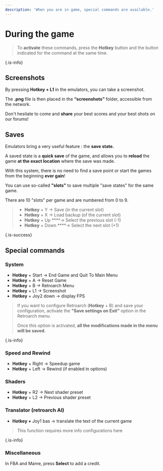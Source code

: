 ```yaml
---
description: 'When you are in game, special commands are available.'
---
```


# During the game


>To **activate** these commands, press the **Hotkey** button and the button indicated for the command at the same time.
>
{.is-info}

## Screenshots

By pressing **Hotkey + L1** in the emulators, you can take a screenshot.

The **.png** file is then placed in the **“screenshots”** folder, accessible from the network. 

Don't hesitate to come and **share** your best scores and your best shots on our forums!

## Saves

Emulators bring a very useful feature : the **save state.** 

A saved state is a **quick save** of the game, and allows you to **reload** the game **at the exact location** where the save was made. 

With this system, there is no need to find a save point or start the games from the beginning **ever gain**! 

You can use so-called **"slots"** to save multiple "save states" for the same game. 

There are 10 "slots" per game and are numbered from 0 to 9. 


>* **Hotkey** + Y → Save \(in the current slot\) 
>* **Hotkey** + X → Load backup \(of the current slot\)
>* **Hotkey** + Up ****→ Select the previous slot \(-1\) 
>* **Hotkey** + Down ****→ Select the next slot \(+1\)
>
{.is-success}

## Special commands

### System

* **Hotkey** + Start → End Game and Quit To Main Menu
* **Hotkey** + A → Reset Game
* **Hotkey** + B → Retroarch Menu
* **Hotkey** + L1 → Screenshot
* **Hotkey** + Joy2 down → display FPS 


>If you want to configure Retroarch \(**Hotkey** + B\) and save your configuration, activate the **"Save settings on Exit"** option in the Retroarch menu.  
>  
>Once this option is activated, **all the modifications made in the menu will be saved.**
>
{.is-info}

### Speed and Rewind

* **Hotkey** + Right → Speedup game
* **Hotkey** + Left → Rewind \(if enabled in options\)

### Shaders

* **Hotkey** + R2 → Next shader preset
* **Hotkey** + L2 → Previous shader preset

### Translator \(retroarch AI\) 

* **Hotkey +** Joy1 bas → translate the text of the current game 


>This function requires more info configurations here
>
{.is-info}

### Miscellaneous

In FBA and Mame, press **Select** to add a credit.

